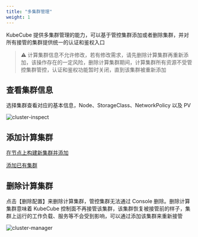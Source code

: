 ```yaml
---
title: "多集群管理"
weight: 1
---
```


KubeCube 提供多集群管理的能力，可以基于管控集群添加或者删除集群，并对所有接管的集群提供统一的认证和鉴权入口

> ⚠️ 计算集群信息不允许修改，若有修改需求，请先删除计算集群再重新添加，该操作存在的一定风险，删除计算集群期间，计算集群所有资源不受管控集群管控，认证和鉴权功能暂时关闭，直到该集群被重新添加

## 查看集群信息

选择集群查看对应的基本信息，Node、StorageClass、NetworkPolicy 以及 PV

![cluster-inspect](/imgs/user-guide/administration/k8s-cluster/multi-k8s-cluster-mgr/cluster-inspect.png)

## 添加计算集群

[在节点上构建新集群并添加](https://www.kubecube.io/docs/installation-guide/add-member-k8s/#方式一在机器上构建新集群并添加)

[添加已有集群](https://www.kubecube.io/docs/installation-guide/add-member-k8s/#方式二接管已有集群)

## 删除计算集群

点击【删除配置】来删除计算集群，管控集群无法通过 Console 删除。删除计算集群意味着 KubeCube 控制面不再接管该集群，该集群恢复被接管前的样子，集群上运行的工作负载、服务等不会受到影响，可以通过添加该集群来重新接管

![cluster-manager](/imgs/user-guide/administration/k8s-cluster/multi-k8s-cluster-mgr/cluster-manager.png)





